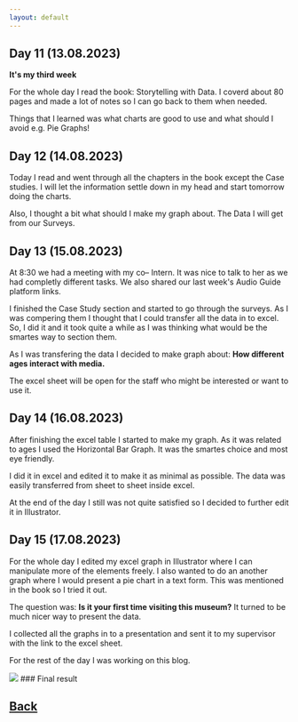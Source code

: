 ```yaml
---
layout: default
---
```

## Day 11 (13.08.2023)
<b>It's my third week</b>

For the whole day I read the book: Storytelling with Data. I coverd about 80 pages and made a lot of notes so I can go back to them when needed. 

Things that I learned was what charts are good to use and what should I avoid e.g. Pie Graphs!

## Day 12 (14.08.2023)

Today I read and went through all the chapters in the book except the Case studies. I will let the information settle down in my head and start tomorrow doing the charts. 

Also, I thought a bit what should I make my graph about. The Data I will get from our Surveys.

## Day 13 (15.08.2023)

At 8:30 we had a meeting with my co– Intern. It was nice to talk to her as we had completly different tasks. We also shared our last week's Audio Guide platform links.

I finished the Case Study section and started to go through the surveys. As I was compering them I thought that I could transfer all the data in to excel. So, I did it and it took quite a while as I was thinking what would be the smartes way to section them.

As I was transfering the data I decided to make graph about: <b>How different ages interact with media.</b>

The excel sheet will be open for the staff who might be interested or want to use it.

## Day 14 (16.08.2023)

After finishing the excel table I started to make my graph. As it was related to ages I used the Horizontal Bar Graph. It was the smartes choice and most eye friendly.

I did it in excel and edited it to make it as minimal as possible. The data was easily transferred from sheet to sheet inside excel.

At the end of the day I still was not quite satisfied so I decided to further edit it in Illustrator.

## Day 15 (17.08.2023)

For the whole day I edited my excel graph in Illustrator where I can manipulate more of the elements freely. I also wanted to do an another graph where I would present a pie chart in a text form. This was mentioned in the book so I tried it out.

The question was: <b>Is it your first time visiting this museum?</b> It turned to be much nicer way to present the data.

I collected all the graphs in to a presentation and sent it to my supervisor with the link to the excel sheet.

For the rest of the day I was working on this blog.

<img src="assets/NmoQ Graphs/Observation-Chart-NMoQ-All.JPG">
### Final result

## [Back](./)

